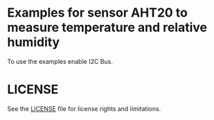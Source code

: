# Examples for sensor AHT20 to measure temperature and relative humidity

To use the examples enable I2C Bus.

# LICENSE

See the [LICENSE](LICENSE.md) file for license rights and limitations.